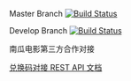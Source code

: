 Master Branch [![Build Status](https://travis-ci.org/pumpkin-movie/pumpkin_partner_api_demo.svg?branch=master)](https://travis-ci.org/pumpkin-movie/pumpkin_partner_api_demo)

Develop Branch [![Build Status](https://travis-ci.org/pumpkin-movie/pumpkin_partner_api_demo.svg?branch=develop)](https://travis-ci.org/pumpkin-movie/pumpkin_partner_api_demo)

南瓜电影第三方合作对接

[兑换码对接 REST API 文档](https://github.com/pumpkin-movie/pumpkin_partner_api_demo/blob/master/%E5%85%91%E6%8D%A2%E7%A0%81%E5%AF%B9%E6%8E%A5%20REST%20API.md)


